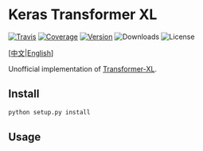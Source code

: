 # Keras Transformer XL

[![Travis](https://travis-ci.org/CyberZHG/keras-transformer-xl.svg)](https://travis-ci.org/CyberZHG/keras-transformer-xl)
[![Coverage](https://coveralls.io/repos/github/CyberZHG/keras-transformer-xl/badge.svg?branch=master)](https://coveralls.io/github/CyberZHG/keras-transformer-xl)
[![Version](https://img.shields.io/pypi/v/keras-transformer-xl.svg)](https://pypi.org/project/keras-transformer-xl/)
![Downloads](https://img.shields.io/pypi/dm/keras-transformer-xl.svg)
![License](https://img.shields.io/pypi/l/keras-transformer-xl.svg)

<!-- ![](https://img.shields.io/badge/keras-tensorflow-blue.svg)
![](https://img.shields.io/badge/keras-tf.keras-blue.svg)
![](https://img.shields.io/badge/keras-tf.keras/eager-blue.svg)
![](https://img.shields.io/badge/keras-tf.keras/2.0_beta-blue.svg)
 -->

\[[中文](https://github.com/CyberZHG/keras-transformer-xl/blob/master/README.zh-CN.md)|[English](https://github.com/CyberZHG/keras-transformer-xl/blob/master/README.md)\]

Unofficial implementation of [Transformer-XL](https://arxiv.org/pdf/1901.02860.pdf).

## Install

```bash
python setup.py install
```

## Usage

